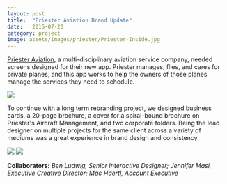 ```yaml
---
layout: post
title:  "Priester Aviation Brand Update"
date:   2015-07-20
category: project
image: assets/images/priester/Priester-Inside.jpg
---
```


[Priester Aviation](http://priesterav.com), a multi-disciplinary aviation service company, needed screens designed for their new app. Priester manages, flies, and cares for private planes, and this app works to help the owners of those planes manage the services they need to schedule. 

<img src="{{ site.baseurl }}/assets/images/priester/Priester-Cover-Opened.jpg" class="img-responsive">

To continue with a long term rebranding project, we designed business cards, a 20-page brochure, a cover for a spiral-bound brochure on Priester's Aircraft Management, and two corporate folders. Being the lead designer on multiple projects for the same client across a variety of mediums was a great experience in brand design and consistency.

<img src="{{ site.baseurl }}/assets/images/priester/Priester-Inside.jpg" class="img-responsive">

<img src="{{ site.baseurl }}/assets/images/priester/Priester-Inside1.jpg" class="img-responsive">

**Collaborators:** *Ben Ludwig, Senior Interactive Designer; Jennifer Masi, Executive Creative Director; Mac Haertl, Account Executive*